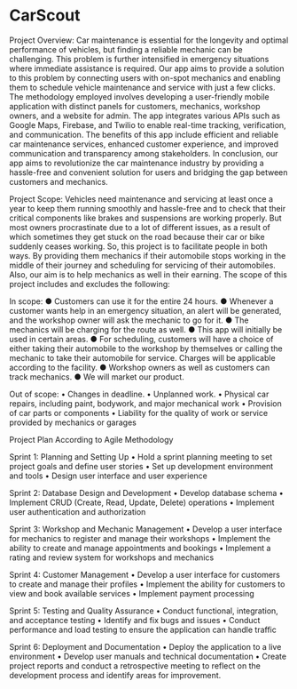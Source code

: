 # CarScout

Project Overview:
Car maintenance is essential for the longevity and optimal performance of vehicles, but finding a reliable mechanic can be challenging. This problem is further intensified in emergency situations where immediate assistance is required. Our app aims to provide a solution to this problem by connecting users with on-spot mechanics and enabling them to schedule vehicle maintenance and service with just a few clicks. The methodology employed involves developing a user-friendly mobile application with distinct panels for customers, mechanics, workshop owners, and a website for admin. The app integrates various APIs such as Google Maps, Firebase, and Twilio to enable real-time tracking, verification, and communication. The benefits of this app include efficient and reliable car maintenance services, enhanced customer experience, and improved communication and transparency among stakeholders. In conclusion, our app aims to revolutionize the car maintenance industry by providing a hassle-free and convenient solution for users and bridging the gap between customers and mechanics.

Project Scope:
Vehicles need maintenance and servicing at least once a year to keep them running smoothly and hassle-free and to check that their critical components like brakes and suspensions are working properly. But most owners procrastinate due to a lot of different issues, as a result of which sometimes they get stuck on the road because their car or bike suddenly ceases working.
So, this project is to facilitate people in both ways. By providing them mechanics if their automobile stops working in the middle of their journey and scheduling for servicing of their automobiles. Also, our aim is to help mechanics as well in their earning. The scope of this project includes and excludes the following:

In scope:
●	 Customers can use it for the entire 24 hours.
●	Whenever a customer wants help in an emergency situation, an alert will be generated, and the workshop owner will ask the mechanic to go for it.
●	The mechanics will be charging for the route as well.
●	This app will initially be used in certain areas.
●	For scheduling, customers will have a choice of either taking their automobile to the workshop by themselves or calling the mechanic to take their automobile for service. Charges will be applicable according to the facility.
●	Workshop owners as well as customers can track mechanics.
●	We will market our product.

Out of scope:
•	Changes in deadline. 
•	Unplanned work.
•	Physical car repairs, including paint, bodywork, and major mechanical work
•	Provision of car parts or components
•	Liability for the quality of work or service provided by mechanics or garages

Project Plan According to Agile Methodology

Sprint 1: Planning and Setting Up
•	Hold a sprint planning meeting to set project goals and define user stories
•	Set up development environment and tools
•	Design user interface and user experience

Sprint 2: Database Design and Development
•	Develop database schema
•	Implement CRUD (Create, Read, Update, Delete) operations
•	Implement user authentication and authorization

Sprint 3: Workshop and Mechanic Management
•	Develop a user interface for mechanics to register and manage their workshops
•	Implement the ability to create and manage appointments and bookings
•	Implement a rating and review system for workshops and mechanics

Sprint 4: Customer Management
•	Develop a user interface for customers to create and manage their profiles
•	Implement the ability for customers to view and book available services
•	Implement payment processing

Sprint 5: Testing and Quality Assurance
•	Conduct functional, integration, and acceptance testing
•	Identify and fix bugs and issues
•	Conduct performance and load testing to ensure the application can handle traffic

Sprint 6: Deployment and Documentation
•	Deploy the application to a live environment
•	Develop user manuals and technical documentation
•	Create project reports and conduct a retrospective meeting to reflect on the development process and identify areas for improvement.
